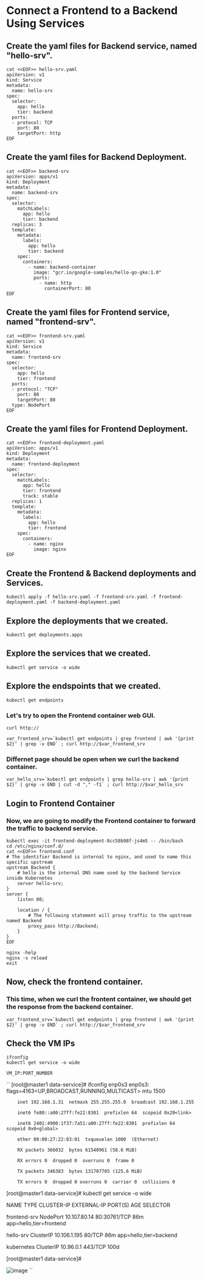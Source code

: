 
# Connect a Frontend to a Backend Using Services

## Create the yaml files for Backend service, named "hello-srv".
```
cat <<EOF>> hello-srv.yaml
apiVersion: v1
kind: Service
metadata:
  name: hello-srv
spec:
  selector:
    app: hello
    tier: backend
  ports:
  - protocol: TCP
    port: 80
    targetPort: http
EOF
```
## Create the yaml files for Backend Deployment.
```
cat <<EOF>> backend-srv
apiVersion: apps/v1
kind: Deployment
metadata:
  name: backend-srv
spec:
  selector:
    matchLabels:
      app: hello
      tier: backend
  replicas: 3
  template:
    metadata:
      labels:
        app: hello
        tier: backend
    spec:
      containers:
        - name: backend-container
          image: "gcr.io/google-samples/hello-go-gke:1.0"
          ports:
            - name: http
              containerPort: 80
EOF
```
## Create the yaml files for Frontend service, named "frontend-srv".
```
cat <<EOF>> frontend-srv.yaml
apiVersion: v1     
kind: Service
metadata:
  name: frontend-srv       
spec:
  selector:
    app: hello
    tier: frontend
  ports:
  - protocol: "TCP"
    port: 80
    targetPort: 80
  type: NodePort
EOF
```

## Create the yaml files for Frontend Deployment.
```
cat <<EOF>> frontend-deployment.yaml
apiVersion: apps/v1
kind: Deployment
metadata:
  name: frontend-deployment
spec:
  selector:
    matchLabels:
      app: hello
      tier: frontend
      track: stable
  replicas: 1
  template:
    metadata:
      labels:
        app: hello
        tier: frontend
    spec:
      containers:
        - name: nginx
          image: nginx
EOF
```
## Create the Frontend & Backend deployments and Services.
```
kubectl apply -f hello-srv.yaml -f frontend-srv.yaml -f frontend-deployment.yaml -f backend-deployment.yaml
```

## Explore the deployments that we created.
```
kubectl get deployments.apps
```
## Explore the services that we created.
```
kubectl get service -o wide
```
## Explore the endspoints that we created.
```
kubectl get endpoints
```

### Let's try to open the Frontend container web GUI. 

```
curl http://
```

```
var_frontend_srv=`kubectl get endpoints | grep frontend | awk '{print $2}' | grep -v END` ; curl http://$var_frontend_srv
```

### Differnet page should be open when we curl the backend container.

```
var_hello_srv=`kubectl get endpoints | grep hello-srv | awk '{print $2}' | grep -v END | cut -d "," -f1` ; curl http://$var_hello_srv
```

## Login to Frontend Container 
### Now, we are going to modify the Frontend container to forward the traffic to backend service.
```
kubectl exec -it frontend-deployment-8cc58b98f-js4m5 -- /bin/bash
cd /etc/nginx/conf.d/
cat <<EOF>> frontend.conf
# The identifier Backend is internal to nginx, and used to name this specific upstream
upstream Backend {
    # hello is the internal DNS name used by the backend Service inside Kubernetes
    server hello-srv;
}
server {
    listen 80;

    location / {
        # The following statement will proxy traffic to the upstream named Backend
        proxy_pass http://Backend;
    }
}
EOF

nginx -help
nginx -s reload
exit

```


## Now, check the frontend container.
### This time, when we curl the frontent container, we should get the response from the backend container.

```
var_frontend_srv=`kubectl get endpoints | grep frontend | awk '{print $2}' | grep -v END` ; curl http://$var_frontend_srv
```
## Check the VM IPs 
```
ifconfig
kubectl get service -o wide

VM_IP:PORT_NUMBER
```
``
[root@master1 data-service]# ifconfig enp0s3
enp0s3: flags=4163<UP,BROADCAST,RUNNING,MULTICAST>  mtu 1500

        inet 192.168.1.31  netmask 255.255.255.0  broadcast 192.168.1.255
        
        inet6 fe80::a00:27ff:fe22:8301  prefixlen 64  scopeid 0x20<link>
        
        inet6 2401:4900:1f37:7a51:a00:27ff:fe22:8301  prefixlen 64  scopeid 0x0<global>
        
        ether 08:00:27:22:83:01  txqueuelen 1000  (Ethernet)
        
        RX packets 366032  bytes 61540961 (58.6 MiB)
        
        RX errors 0  dropped 0  overruns 0  frame 0
        
        TX packets 346383  bytes 131707705 (125.6 MiB)
        
        TX errors 0  dropped 0 overruns 0  carrier 0  collisions 0
        

[root@master1 data-service]# kubectl get service -o wide

NAME           TYPE        CLUSTER-IP     EXTERNAL-IP   PORT(S)        AGE    SELECTOR

frontend-srv   NodePort    10.107.80.14   <none>        80:30761/TCP   86m    app=hello,tier=frontend

hello-srv      ClusterIP   10.106.1.195   <none>        80/TCP         86m    app=hello,tier=backend

kubernetes     ClusterIP   10.96.0.1      <none>        443/TCP        100d   <none>

[root@master1 data-service]# 



![image](https://user-images.githubusercontent.com/93471182/226115530-a55bd22a-d6e6-46a0-a760-d19a5b60e3ff.png)
``

